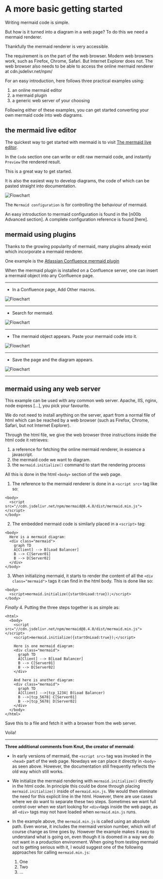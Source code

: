 # A more basic getting started

Writing mermaid code is simple.

But how is it turned into a diagram in a web page? To do this we need a mermaid renderer.

Thankfully the mermaid renderer is very accessible.

The requirement is on the part of the web browser. Modern web browsers work, such as Firefox, Chrome, Safari. But Internet Explorer does not. The web browser also needs to be able to access the online mermaid renderer at cdn.jsdelivr.net/npm/

For an easy introduction, here follows three practical examples using:
1. an online mermaid editor
2. a mermaid plugin
3. a generic web server of your choosing

Following either of these examples, you can get started converting your own mermaid code into web diagrams.

## the mermaid live editor

The quickest way to get started with mermaid is to visit [The mermaid live editor](https://mermaidjs.github.io/mermaid-live-editor).

In the `Code` section one can write or edit raw mermaid code, and instantly `Preview` the rendered result.

This is a great way to get started.

It is also the easiest way to develop diagrams, the code of which can be pasted straight into documentation.

![Flowchart](./img/n00b-liveEditor.png)

The `Mermaid configuration` is for controlling the behaviour of mermaid.

An easy introduction to mermaid configuration is found in the [n00b Advanced section]. A complete configuration reference is found [here].


## mermaid using plugins

Thanks to the growing popularity of mermaid, many plugins already exist which incorporate a mermaid renderer.

One example is the [Atlassian Confluence mermaid plugin](https://marketplace.atlassian.com/apps/1214124/mermaid-plugin-for-confluence?hosting=server&tab=overview)

When the mermaid plugin is installed on a Confluence server, one can insert a mermaid object into any Confluence page.

---

- In a Confluence page, Add Other macros.

![Flowchart](./img/n00b-Confluence1.png)

---

- Search for mermaid.

![Flowchart](./img/n00b-Confluence2.png)

---

- The mermaid object appears. Paste your mermaid code into it.

![Flowchart](./img/n00b-Confluence3.png)

---

- Save the page and the diagram appears.

![Flowchart](./img/n00b-Confluence4.png)

---

## mermaid using any web server

This example can be used with any common web server. Apache, IIS, nginx, node express [...], you pick your favourite.

We do not need to install anything on the server, apart from a normal file of html which can be reached by a web browser (such as Firefox, Chrome, Safari, but not Internet Explorer).

Through the html file, we give the web browser three instructions inside the html code it retrieves:
1. a reference for fetching the online mermaid renderer, in essence a javascript.
2. the mermaid code we want to diagram.
3. the `mermaid.initialize()` command to start the rendering process

All this is done in the html `<body>` section of the web page.



1. The reference to the mermaid renderer is done in a `<script src>` tag like so:

```
<body>
  <script src="//cdn.jsdelivr.net/npm/mermaid@8.4.0/dist/mermaid.min.js"></script>
</body>
```

2. The embedded mermaid code is similarly placed in a `<script>` tag:

```
<body>
  Here is a mermaid diagram:
  <div class="mermaid">
    graph TD
    A[Client] --> B[Load Balancer]
    B --> C[Server01]
    B --> D[Server02]
  </div>
</body>
```

3. When initializing mermaid, it starts to render the content of all the `<div class="mermaid">` tags it can find in the html body. This is done like so:

```
<body>
  <script>mermaid.initialize({startOnLoad:true});</script>
</body>
```

*Finally*
4. Putting the three steps together is as simple as:
```
<html>
  <body>
    <script src="//cdn.jsdelivr.net/npm/mermaid@8.4.0/dist/mermaid.min.js"></script>
    <script>mermaid.initialize({startOnLoad:true});</script>

    Here is one mermaid diagram:
    <div class="mermaid">
      graph TD
      A[Client] --> B[Load Balancer]
      B --> C[Server01]
      B --> D[Server02]
    </div>

    And here is another diagram:
    <div class="mermaid">
      graph TD
      A[Client] -->|tcp_1234| B(Load Balancer)
      B -->|tcp_5678| C[Server01]
      B -->|tcp_5678| D[Server02]
    </div>
  </body>
</html>
```
Save this to a file and fetch it with a browser from the web server.

Voila!

---

**Three additional comments from Knut, the creator of mermaid:**
- In early versions of mermaid, the `<script src>` tag was invoked in the `<head>` part of the web page. Nowdays we can place it directly in `<body>` as seen above. However, the documentation still frequently reflects the old way which still works.
  
- We initialize the mermaid rendering with `mermaid.initialize()` directly in the html code. In principle this could be done through placing `mermaid.initialize()` inside of `mermaid.min.js`. We would then eliminate the need for this explicit line in the html. However, there are use cases where we do want to separate these two steps. Sometimes we want full control over when we start looking for `<div>`tags inside the web page, as all `<div>` tags may not have loaded when `mermaid.min.js` runs.

- In the example above, the `mermaid.min.js` is called using an absolute path. Even worse, it includes the mermaid version number, which will of course change as time goes by. However the example makes it easy to understand what is going on, even though it is doomed in a way we do not want in a production environment. When going from testing mermaid out to getting serious with it, I would suggest one of the following approaches for calling `mermaid.min.js`:
  
  1. One
  2. Two
  3. ...
   
